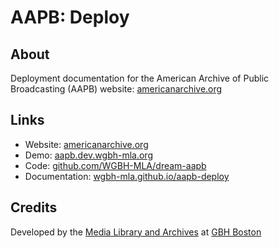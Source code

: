 # AAPB: Deploy

## About

Deployment documentation for the American Archive of Public Broadcasting (AAPB) website: [americanarchive.org](https://americanarchive.org/)

## Links

- Website: [americanarchive.org](https://americanarchive.org/)
- Demo: [aapb.dev.wgbh-mla.org](https://aapb.dev.wgbh-mla.org/)
- Code: [github.com/WGBH-MLA/dream-aapb](https://github.com/WGBH-MLA/dream-aapb)
- Documentation: [wgbh-mla.github.io/aapb-deploy](https://wgbh-mla.github.io/aapb-deploy)

## Credits

Developed by the [Media Library and Archives](https://www.wgbh.org/foundation/what-we-do/media-library-and-archives) at [GBH Boston](https://wgbh.org)
